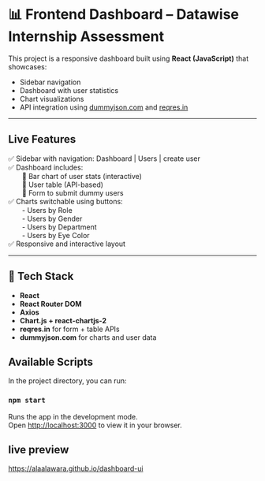 # 📊 Frontend Dashboard – Datawise Internship Assessment

This project is a responsive dashboard built using **React (JavaScript)** that showcases:

- Sidebar navigation
- Dashboard with user statistics
- Chart visualizations
- API integration using [dummyjson.com](https://dummyjson.com/users) and [reqres.in](https://reqres.in/)

---

##  Live Features

✅ Sidebar with navigation: Dashboard | Users | create user  
✅ Dashboard includes:  
  📌 Bar chart of user stats (interactive)  
  📌 User table (API-based)  
  📌 Form to submit dummy users  
✅ Charts switchable using buttons:  
  - Users by Role  
  - Users by Gender  
  - Users by Department  
  - Users by Eye Color  
✅ Responsive and interactive layout

---

## 🧰 Tech Stack

- **React**
- **React Router DOM**
- **Axios**
- **Chart.js + react-chartjs-2**
- **reqres.in** for form + table APIs
- **dummyjson.com** for charts and user data

## Available Scripts

In the project directory, you can run:

### `npm start`

Runs the app in the development mode.\
Open [http://localhost:3000](http://localhost:3000) to view it in your browser.

## live preview
https://alaalawara.github.io/dashboard-ui